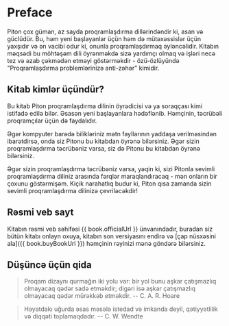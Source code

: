 # Preface

Piton çox güman, az sayda proqramlaşdırma dillərindəndir ki, asan və güclüdür. Bu, həm yeni başlayanlar üçün həm də mütəxəssislər üçün yaxşıdır və ən vacibi odur ki, onunla proqramlaşdırmaq əyləncəlidir. Kitabın məqsədi bu möhtəşəm dili öyrənməkdə sizə yardımçı olmaq və işləri necə tez və əzab çəkmədən etməyi göstərməkdir - özü-özlüyündə "Proqramlaşdırma problemlərinizə anti-zəhər" kimidir.

## Kitab kimlər üçündür?

Bu kitab Piton proqramlaşdırma dilinin öyrədicisi və ya soraqçası kimi istifadə edilə bilər. Əsasən yeni başlayanlara hədəflənib. Həmçinin, təcrübəli proqramçılar üçün də faydalıdır.

Əgər kompyuter barədə bilikləriniz mətn fayllarının yaddaşa verilməsindən ibarətdirsə, onda siz Pitonu bu kitabdan öyrənə bilərsiniz. Əgər sizin proqramlaşdırma təcrübəniz varsa, siz də Pitonu bu kitabdan öyrənə bilərsiniz.

Əgər sizin proqramlaşdırma təcrübəniz varsa, yəqin ki, sizi Pitonla sevimli proqramlaşdırma diliniz arasında fərqlər maraqlandıracaq - mən onların bir çoxunu göstərmişəm. Kiçik narahatlıq budur ki, Piton qısa zamanda sizin sevimli proqramlaşdırma dilinizə çevriləcəkdir!

## Rəsmi veb sayt

Kitabın rəsmi veb səhifəsi {{ book.officialUrl }} ünvanındadır, buradan siz bütün kitabı onlayn oxuya, kitabın son versiyasını endirə və [çap nüsxəsini ala]({{ book.buyBookUrl }}) həmçinin rəyinizi mənə göndərə bilərsiniz.

## Düşüncə üçün qida

> Proqam dizaynı qurmağın iki yolu var: bir yol bunu aşkar çatışmazlıq olmayacaq qədər sadə etməkdir; digəri isə  aşkar çatışmazlıq olmayacaq qədər mürəkkəb etməkdir. -- C. A. R. Hoare

<!-- -->

> Həyatdakı uğurda əsas məsələ istedad və imkanda deyil, qətiyyətlilik və diqqəti toplamaqdadır. -- C. W. Wendte
